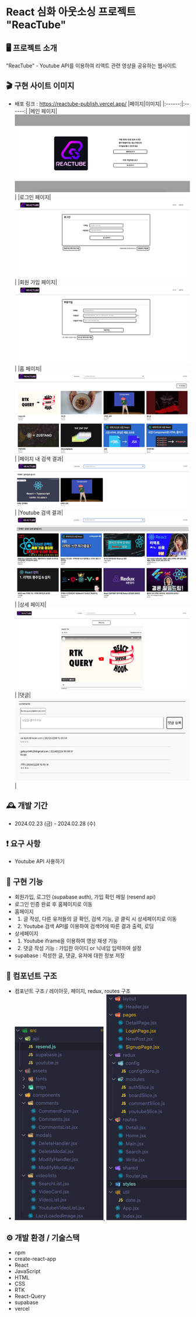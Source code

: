 # React 심화 아웃소싱 프로젝트 "ReacTube"

## 🖥️ 프로젝트 소개

"ReacTube" - Youtube API를 이용하여 리액트 관련 영상을 공유하는 웹사이트

## 🎬 구현 사이트 이미지

- 배포 링크 : https://reactube-publish.vercel.app/
  |페이지|이미지|
  |:------:|:------:|
  |메인 페이지|![메인페이지](./src/assets/screenshot/mainpage.png)|
  |로그인 페이지|![로그인페이지](./src/assets/screenshot/Loginpage.png)|
  |회원 가입 페이지|![회원가입페이지](./src/assets/screenshot/Signupage.png)|
  |홈 페이지|![홈페이지](./src/assets/screenshot//homepage.png)|
  |페이지 내 검색 결과|![페이지 내 검색 결과](./src/assets/screenshot/pagesearchresult.png)|
  |Youtube 검색 결과|![Youtube 검색 결과](./src/assets/screenshot/youtubesearchresult.png)|
  |상세 페이지|![상세페이지](./src/assets/screenshot/detailpage.png)|
  |댓글|![댓글](./src/assets/screenshot/comments.png)|

## 🕰️ 개발 기간

- 2024.02.23 (금) - 2024.02.28 (수)

## ❗ 요구 사항

- Youtube API 사용하기

## 📌 구현 기능

- 회원가입, 로그인 (supabase auth), 가입 확인 메일 (resend api)
- 로그인 인증 완료 후 홈페이지로 이동
- 홈페이지
- 1. 글 작성, 다른 유저들의 글 확인, 검색 기능, 글 클릭 시 상세페이지로 이동
- 2. Youtube 검색 API를 이용하여 검색어에 따른 결과 출력, 로딩
- 상세페이지
- 1. Youtube iframe을 이용하여 영상 재생 기능
- 2. 댓글 작성 기능 : 가입한 아이디 or 닉네임 입력하여 설정
- supabase : 작성한 글, 댓글, 유저에 대한 정보 저장

## 🔗 컴포넌트 구조

- 컴포넌트 구조 / 레이아웃, 페이지, redux, routes 구조
- ![컴포넌트 구조](./src/assets/screenshot/component%20구조.png), ![다른 구성요소](./src/assets/screenshot/component%20구조2.png)

## ⚙️ 개발 환경 / 기술스택

- npm
- create-react-app
- React
- JavaScript
- HTML
- CSS
- RTK
- React-Query
- supabase
- vercel
